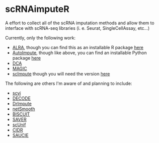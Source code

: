 # scRNAimputeR
A effort to collect all of the scRNA imputation methods and allow them to interface with scRNA-seq libraries (i. e. Seurat, SingleCellAssay, etc...)

Currently, only the following work:
 * [ALRA](https://github.com/KlugerLab/ALRA/), though you can find this as an installable R package [here](https://github.com/milescsmith/ALRA/)
 * [AutoImpute](https://github.com/divyanshu-talwar/AutoImpute), though like above, you can find an installable Python package [here](https://github.com/milescsmith/AutoImpute)
 * [DCA](https://github.com/theislab/dca)
 * [MAGIC](https://github.com/KrishnaswamyLab/MAGIC)
 * [scImpute](https://github.com/Vivianstats/scImpute) though you will need the version [here](https://github.com/milescsmith/scImpute/)
 
 The following are others I'm aware of and planning to include:
 * [scvi](https://github.com/YosefLab/scVI)
 * [DECODE](https://github.com/shmohammadi86/NetImpute)
 * [DrImpute](https://github.com/gongx030/DrImpute)
 * [netSmooth](https://github.com/BIMSBbioinfo/netSmooth)
 * [BISCUIT](https://github.com/sandhya212/BISCUIT_SingleCell_IMM_ICML_2016)
 * [SAVER](https://github.com/mohuangx/SAVER)
 * [scUnif](https://github.com/lingxuez/URSM)
 * [CIDR](https://github.com/VCCRI/CIDR)
 * [SAUCIE](https://github.com/KrishnaswamyLab/SAUCIE/)
